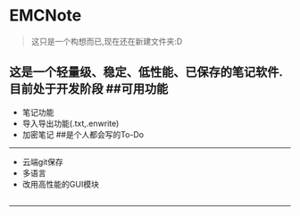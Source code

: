 # EMCNote
>这只是一个构想而已,现在还在新建文件夹:D
>
这是一个轻量级、稳定、低性能、已保存的笔记软件.目前处于开发阶段
##可用功能
---------------------------
* 笔记功能
* 导入导出功能(.txt,.enwrite)
* 加密笔记
##是个人都会写的To-Do
----------------------------
* 云端git保存
* 多语言
* 改用高性能的GUI模块
##
---------------------------
